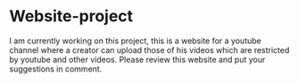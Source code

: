 # Website-project
I am currently working on this project, this is a website for a youtube channel where a creator can upload those of his videos which are restricted by youtube and other videos.
Please review this website and put your suggestions in comment.
